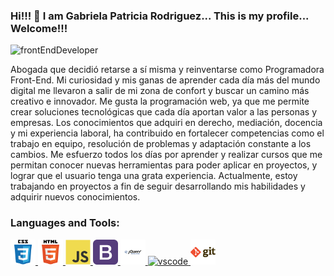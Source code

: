 ### Hi!!! 👋 I am Gabriela Patricia Rodriguez... This is my profile... Welcome!!! 

![frontEndDeveloper](https://user-images.githubusercontent.com/86595302/167291692-0630f003-ac27-45ce-8700-5b3b1427de40.png)

<div>
 <p>
Abogada que decidió retarse a sí misma y reinventarse como Programadora Front-End. Mi curiosidad y mis ganas de aprender cada día más del mundo digital me llevaron a salir de mi zona de confort y buscar un camino más creativo e innovador. Me gusta la programación web, ya que me permite crear soluciones tecnológicas que cada día aportan valor a las personas y empresas. Los conocimientos que adquiri en derecho, mediación, docencia y mi experiencia laboral, ha contribuido en fortalecer competencias como el trabajo en equipo, resolución de problemas y adaptación constante a los cambios.
Me esfuerzo todos los días por aprender y realizar cursos que me permitan conocer nuevas herramientas para poder aplicar en proyectos, y lograr que el usuario tenga una grata experiencia.
Actualmente, estoy trabajando en proyectos a fin de seguir desarrollando mis habilidades y adquirir nuevos conocimientos.
</p>
</div>




<h3 align="left">Languages and Tools:</h3>
<p align="left"> <a href="https://www.w3schools.com/css/" target="_blank" rel="noreferrer"> <img src="https://raw.githubusercontent.com/devicons/devicon/master/icons/css3/css3-original-wordmark.svg" alt="css3" width="40" height="40"/> </a> <a href="https://www.w3.org/html/" target="_blank" rel="noreferrer"> <img src="https://raw.githubusercontent.com/devicons/devicon/master/icons/html5/html5-original-wordmark.svg" alt="html5" width="40" height="40"/> </a> <a href="https://developer.mozilla.org/en-US/docs/Web/JavaScript" target="_blank" rel="noreferrer"> <img src="https://raw.githubusercontent.com/devicons/devicon/master/icons/javascript/javascript-original.svg" alt="javascript" width="40" height="40"/> </a> <a href="https://getbootstrap.com/" target="_blank" rel="noreferrer"> <img src="https://raw.githubusercontent.com/github/explore/80688e429a7d4ef2fca1e82350fe8e3517d3494d/topics/bootstrap/bootstrap.png" alt="Bootstrap" width="40" height="40"/> </a> <a href="https://jquery.com/" target="_blank" rel="noreferrer"> <img src="https://raw.githubusercontent.com/github/explore/80688e429a7d4ef2fca1e82350fe8e3517d3494d/topics/jquery/jquery.png" alt="jQuery" width="40" height="40"/> </a>
  <a href="https://code.visualstudio.com/" target="_blank" rel="noreferrer"> <img src="https://upload.wikimedia.org/wikipedia/commons/thumb/2/2d/Visual_Studio_Code_1.18_icon.svg/1200px-Visual_Studio_Code_1.18_icon.svg.png" alt="vscode" width="40" height="40"/> </a>
 <a href="https://git-scm.com/" target="_blank" rel="noreferrer"> <img src="https://raw.githubusercontent.com/github/explore/80688e429a7d4ef2fca1e82350fe8e3517d3494d/topics/git/git.png" alt="Git" width="40" height="40"/> </a>
</p>
<!--
**GabrielaPatriciaRodriguez/GabrielaPatriciaRodriguez** is a ✨ _special_ ✨ repository because its `README.md` (this file) appears on your GitHub profile.

Here are some ideas to get you started:

- 🔭 I’m currently working on ...
- 🌱 I’m currently learning ...
- 👯 I’m looking to collaborate on ...
- 🤔 I’m looking for help with ...
- 💬 Ask me about ...
- 📫 How to reach me: ...
- 😄 Pronouns: ...
- ⚡ Fun fact: ...
-->
